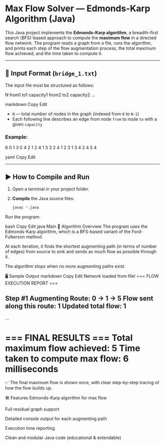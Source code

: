 # Max Flow Solver — Edmonds-Karp Algorithm (Java)

This Java project implements the **Edmonds-Karp algorithm**, a breadth-first search (BFS)-based approach to compute the **maximum flow** in a directed flow network. The program reads a graph from a file, runs the algorithm, and prints each step of the flow augmentation process, the total maximum flow achieved, and the time taken to compute it.

---

## 📄 Input Format (`bridge_1.txt`)

The input file must be structured as follows:

N from1 to1 capacity1 from2 to2 capacity2 ...

markdown
Copy
Edit

- `N` — total number of nodes in the graph (indexed from `0` to `N-1`)
- Each following line describes an edge from node `from` to node `to` with a given `capacity`

### Example:
6 0 1 3 0 4 2 1 2 4 1 3 3 2 4 1 2 3 1 3 4 2 4 5 4

yaml
Copy
Edit

---

## ▶️ How to Compile and Run

1. Open a terminal in your project folder.

2. **Compile** the Java source files:
   ```bash
   javac *.java
Run the program:

bash
Copy
Edit
java Main
🧠 Algorithm Overview
The program uses the Edmonds-Karp algorithm, which is a BFS-based variant of the Ford-Fulkerson method.

At each iteration, it finds the shortest augmenting path (in terms of number of edges) from source to sink and sends as much flow as possible through it.

The algorithm stops when no more augmenting paths exist.

🖥️ Sample Output
markdown
Copy
Edit
Network loaded from file!
=== FLOW EXECUTION REPORT ===

Step #1
Augmenting Route: 0 -> 1 -> 5
Flow sent along this route: 1
Updated total flow: 1
----------------------------

...

=== FINAL RESULTS ===
Total maximum flow achieved: 5
Time taken to compute max flow: 6 milliseconds
=======================
✅ The final maximum flow is shown once, with clear step-by-step tracing of how the flow builds up.

🛠 Features
Edmonds-Karp algorithm for max flow

Full residual graph support

Detailed console output for each augmenting path

Execution time reporting

Clean and modular Java code (educational & extendable)
